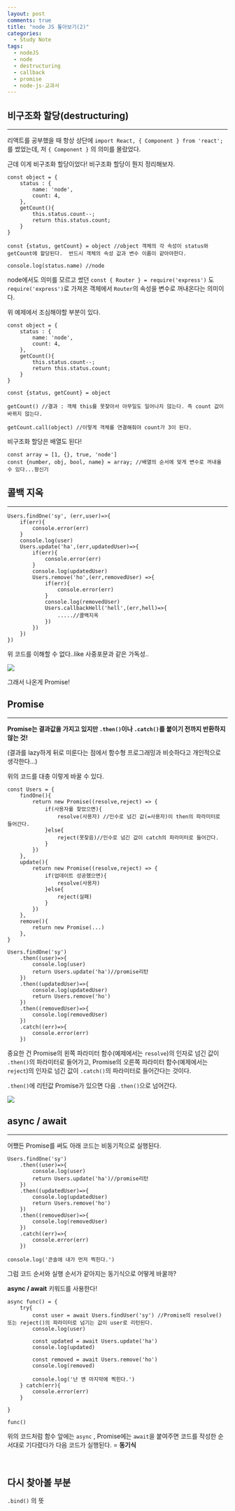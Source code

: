 ```yaml
---
layout: post
comments: true
title: "node JS 톺아보기(2)"
categories:
  - Study Note
tags:
  - nodeJS
  - node
  - destructuring
  - callback
  - promise
  - node-js-교과서
---
```


## 비구조화 할당(destructuring)
---
리액트를 공부했을 때 항상 상단에 `import React, { Component } from 'react';` 를 썼었는데, 저 `{ Component }` 의 의미를 몰랐었다.

근데 이게 비구조화 할당이었다! 비구조화 할당이 뭔지 정리해보자.

```
const object = {
    status : {
        name: 'node',
        count: 4,
    },
    getCount(){
        this.status.count--;
        return this.status.count;
    }
}

const {status, getCount} = object //object 객체의 각 속성이 status와 getCount에 할당된다.  반드시 객체의 속성 값과 변수 이름이 같아야한다.

console.log(status.name) //node
```

node에서도 의미를 모르고 썼던 `const { Router } = require('express')` 도 `require('express')`로 가져온 객체에서 `Router`의 속성을 변수로 꺼내온다는 의미이다.

위 예제에서 조심해야할 부분이 있다.

```
const object = {
    status : {
        name: 'node',
        count: 4,
    },
    getCount(){
        this.status.count--;
        return this.status.count;
    }
}

const {status, getCount} = object

getCount() //결과 : 객체 this를 못찾아서 아무일도 일어나지 않는다. 즉 count 값이 바뀌지 않는다.

getCount.call(object) //이렇게 객체를 연결해줘야 count가 3이 된다.
```
비구조화 할당은 배열도 된다!
```
const array = [1, {}, true, 'node']
const {number, obj, bool, name} = array; //배열의 순서에 맞게 변수로 꺼내올 수 있다...왕신기
```

## 콜백 지옥
---
```
Users.findOne('sy', (err,user)=>{
    if(err){
        console.error(err)
    }
    console.log(user)
    Users.update('ha',(err,updatedUser)=>{
        if(err){
            console.error(err)
        }
        console.log(updatedUser)
        Users.remove('ho',(err,removedUser) =>{
            if(err){
                console.error(err)
            }
            console.log(removedUser)
            Users.callbackHell('hell',(err,hell)=>{
                .....//콜백지옥
            })
        })
    })
})
```
위 코드를 이해할 수 없다..like 사중포문과 같은 가독성..

<img src="/assets/images/190215/before.jpg">

그래서 나온게 Promise!

## Promise
---
<b>Promise는 결과값을 가지고 있지만 `.then()`이나 `.catch()`를 붙이기 전까지 반환하지 않는 것!</b>

(결과를 lazy하게 뒤로 미룬다는 점에서 함수형 프로그래밍과 비슷하다고 개인적으로 생각한다...)


위의 코드를 대충 이렇게 바꿀 수 있다.
```
const Users = {
    findOne(){
        return new Promise((resolve,reject) => {
            if(사용자를 찾았으면){
                resolve(사용자) //인수로 넘긴 값(=사용자)이 then의 파라미터로 들어간다.
            }else{
                reject(못찾음)//인수로 넘긴 값이 catch의 파라미터로 들어간다.
            }
        })
    },
    update(){
        return new Promise((resolve,reject) => {
            if(업데이트 성공했으면){
                resolve(사용자)
            }else{
                reject(실패)
            }
        })
    },
    remove(){
        return new Promise(...)
    },
}

Users.findOne('sy')
    .then((user)=>{
        console.log(user)
        return Users.update('ha')//promise리턴
    })
    .then((updatedUser)=>{
        console.log(updatedUser)
        return Users.remove('ho')
    })
    .then((removedUser)=>{
        console.log(removedUser)
    })
    .catch((err)=>{
        console.error(err)
    })
```

중요한 건 Promise의 왼쪽 파라미터 함수(예제에서는 `resolve`)의 인자로 넘긴 값이 `.then()`의 파라미터로 들어가고, Promise의 오른쪽 파라미터 함수(예제에서는 `reject`)의 인자로 넘긴 값이 `.catch()`의 파라미터로 들어간다는 것이다.

`.then()`에 리턴값 Promise가 있으면 다음 `.then()`으로 넘어간다.

<img src="/assets/images/190215/before.jpg">

<br>

## async / await
---

어쨌든 Promise를 써도 아래 코드는 비동기적으로 실행된다.
```
Users.findOne('sy')
    .then((user)=>{
        console.log(user)
        return Users.update('ha')//promise리턴
    })
    .then((updatedUser)=>{
        console.log(updatedUser)
        return Users.remove('ho')
    })
    .then((removedUser)=>{
        console.log(removedUser)
    })
    .catch((err)=>{
        console.error(err)
    })

console.log('콘솔에 내가 먼저 찍힌다.')
```
그럼 코드 순서와 실행 순서가 같아지는 동기식으로 어떻게 바꿀까?

**async / await** 키워드를 사용한다!

```
async func() = {
    try{
        const user = await Users.findUser('sy') //Promise의 resolve() 또는 reject()의 파라미터로 넘기는 값이 user로 리턴된다.
        console.log(user)

        const updated = await Users.update('ha')
        console.log(updated)
        
        const removed = await Users.remove('ho')
        console.log(removed)

        console.log('난 맨 마지막에 찍힌다.')
    } catch(err){
        console.error(err)
    }
    
}

func()
```

위의 코드처럼 함수 앞에는 `async` , Promise에는 `await`을 붙여주면 코드를 작성한 순서대로 기다렸다가 다음 코드가 실행된다. = **동기식**

<br>

## 다시 찾아볼 부분
`.bind()` 의 뜻

<br>
<br>

